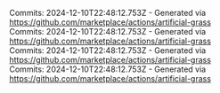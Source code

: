 Commits: 2024-12-10T22:48:12.753Z - Generated via https://github.com/marketplace/actions/artificial-grass
<br>
Commits: 2024-12-10T22:48:12.753Z - Generated via https://github.com/marketplace/actions/artificial-grass
<br>
Commits: 2024-12-10T22:48:12.753Z - Generated via https://github.com/marketplace/actions/artificial-grass
<br>
Commits: 2024-12-10T22:48:12.753Z - Generated via https://github.com/marketplace/actions/artificial-grass
<br>
